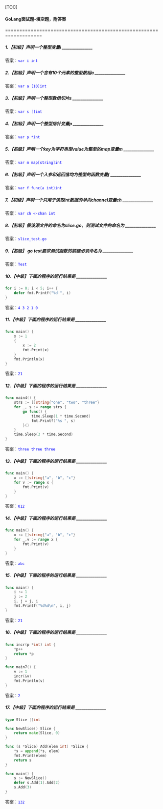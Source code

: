 [TOC]

#### GoLang面试题-填空题，附答案

===================================================================

##### 1.【初级】声明一个整型变量i _______________

答案：<font color=blue>`var i int`</font>

##### 2.【初级】声明一个含有10个元素的整型数组a _______________

答案：<font color=blue>`var a [10]int`</font>

##### 3.【初级】声明一个整型数组切片s _______________

答案：<font color=blue>`var s []int`</font>

##### 4.【初级】声明一个整型指针变量p _______________

答案：<font color=blue>`var p *int`</font>

##### 5.【初级】声明一个key为字符串型value为整型的map变量m _______________

答案：<font color=blue>`var m map[string]int`</font>

##### 6.【初级】声明一个入参和返回值均为整型的函数变量f _______________

答案：<font color=blue>`var f func(a int)int`</font>

##### 7.【初级】声明一个只用于读取int数据的单向channel变量ch _______________

答案：<font color=blue>`var ch <-chan int`</font>

##### 8.【初级】假设源文件的命名为slice.go，则测试文件的命名为 _______________

答案：<font color=blue>`slice_test.go`</font>

##### 9.【初级】 go test要求测试函数的前缀必须命名为 _______________

答案：<font color=blue>`Test`</font>

##### 10.【中级】下面的程序的运行结果是 _______________
```go
for i := 0; i < 5; i++ {
	defer fmt.Printf("%d ", i)
}
```
答案：<font color= blue>`4 3 2 1 0`</font>

##### 11.【中级】下面的程序的运行结果是 _______________

```go
func main() {
    x := 1
    {
        x := 2
        fmt.Print(x)
    }
    fmt.Println(x)
}
```
答案：<font color=blue>`21`</font>

##### 12.【中级】下面的程序的运行结果是 _______________

```go
func main4() {
    strs := []string{"one", "two", "three"}
    for _, s := range strs {
        go func() {
            time.Sleep(1 * time.Second)
            fmt.Printf("%s ", s)
        }()
    }
    time.Sleep(3 * time.Second)
}
```

答案：<font color=blue>`three three three`</font>

##### 13.【中级】下面的程序的运行结果是 _______________

```go
func main() {
    x := []string{"a", "b", "c"}
    for v := range x {
        fmt.Print(v)
    }
}
```

答案：<font color=blue>`012`</font>

##### 14.【中级】下面的程序的运行结果是 _______________

```go
func main() {
    x := []string{"a", "b", "c"}
    for _,v := range x {
        fmt.Print(v)
    }
}
```

答案：<font color=blue>`abc`</font>

##### 15.【中级】下面的程序的运行结果是 _______________

```go
func main() {
    i := 1
    j := 2
    i, j = j, i
    fmt.Printf("%d%d\n", i, j)
}
```

答案：<font color=blue>`21`</font>

##### 16.【中级】下面的程序的运行结果是 _______________

```go
func incr(p *int) int {
    *p++
    return *p
}

func main7() {
    v := 1
    incr(&v)
    fmt.Println(v)
}
```

答案：<font color=blue>`2`</font>

##### 17.【中级】下面的程序的运行结果是 _______________

```go
type Slice []int

func NewSlice() Slice {
    return make(Slice, 0)
}

func (s *Slice) Add(elem int) *Slice {
    *s = append(*s, elem)
    fmt.Print(elem)
    return s
}

func main() {
    s := NewSlice()
    defer s.Add(1).Add(2)
    s.Add(3)
}
```

答案：<font color=blue>`132`</font>

